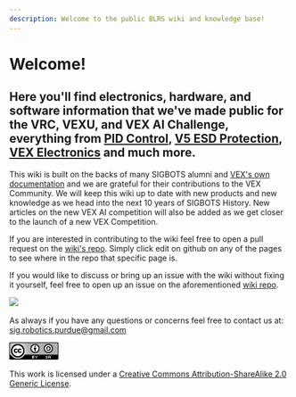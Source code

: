 ```yaml
---
description: Welcome to the public BLRS wiki and knowledge base!
---
```


# Welcome!

## Here you'll find electronics, hardware, and software information that we've made public for the VRC, VEXU, and VEX AI Challenge, everything from [PID Control](software/control-algorithms/pid-controller.md), [V5 ESD Protection](electronics/vex/vex-electronics/vex-v5-brain/v5-esd-protection-board.md), [VEX Electronics](electronics/vex/vex-electronics/) and much more.

This wiki is built on the backs of many SIGBOTS alumni and [VEX's own documentation](https://kb.vex.com/hc/en-us) and we are grateful for their contributions to the VEX Community. We will keep this wiki up to date with new products and new knowledge as we head into the next 10 years of SIGBOTS History. New articles on the new VEX AI competition will also be added as we get closer to the launch of a new VEX Competition.

If you are interested in contributing to the wiki feel free to open a pull request on the [wiki's repo](https://github.com/purduesigbots/BLRS-Wiki). Simply click edit on github on any of the pages to see where in the repo that specific page is.

If you would like to discuss or bring up an issue with the wiki without fixing it yourself, feel free to open up an issue on the aforementioned [wiki repo](https://github.com/purduesigbots/BLRS-Wiki).

![](.gitbook/assets/cjr_0346.jpg)

As always if you have any questions or concerns feel free to contact us at: [sig.robotics.purdue@gmail.com](mailto:Sig.robotics.purdue@gmail.com)

![](.gitbook/assets/image%20%2812%29.png)

 This work is licensed under a [Creative Commons Attribution-ShareAlike 2.0 Generic License](https://creativecommons.org/licenses/by-sa/2.0/).

